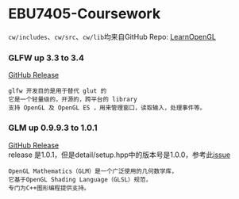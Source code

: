 # EBU7405-Coursework
`cw/includes`、`cw/src`、`cw/lib`均来自GitHub Repo: [LearnOpenGL](https://github.com/JoeyDeVries/LearnOpenGL)

### GLFW up 3.3 to 3.4
[GitHub Release](https://github.com/glfw/glfw/releases/download/3.4/glfw-3.4.bin.WIN64.zip)   
```text
glfw 开发目的是用于替代 glut 的
它是一个轻量级的，开源的，跨平台的 library
支持 OpenGL 及 OpenGL ES ，用来管理窗口，读取输入，处理事件等。
```

### GLM up 0.9.9.3 to 1.0.1
[GitHub Release](https://github.com/g-truc/glm/releases/download/1.0.1/glm-1.0.1-light.zip)   
release 是1.0.1，但是detail/setup.hpp中的版本号是1.0.0，参考此[issue](https://github.com/g-truc/glm/issues/1302)
```text
OpenGL Mathematics（GLM）是一个广泛使用的几何数学库，
它基于OpenGL Shading Language（GLSL）规范，
专门为C++图形编程提供支持。
```
